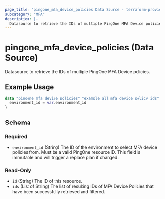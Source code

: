 ```yaml
---
page_title: "pingone_mfa_device_policies Data Source - terraform-provider-pingone"
subcategory: "MFA"
description: |-
  Datasource to retrieve the IDs of multiple PingOne MFA Device policies.
---
```


# pingone_mfa_device_policies (Data Source)

Datasource to retrieve the IDs of multiple PingOne MFA Device policies.

## Example Usage

```terraform
data "pingone_mfa_device_policies" "example_all_mfa_device_policy_ids" {
  environment_id = var.environment_id
}
```

<!-- schema generated by tfplugindocs -->
## Schema

### Required

- `environment_id` (String) The ID of the environment to select MFA device policies from.  Must be a valid PingOne resource ID.  This field is immutable and will trigger a replace plan if changed.

### Read-Only

- `id` (String) The ID of this resource.
- `ids` (List of String) The list of resulting IDs of MFA Device Policies that have been successfully retrieved and filtered.
